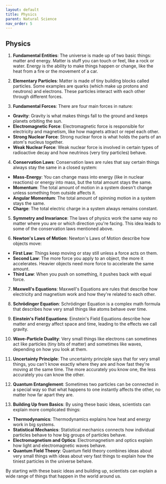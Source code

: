 ```yaml
---
layout: default
title: Physics
parent: Natural Science
nav_order: 5
---
```


## Physics

1. **Fundamental Entities**: The universe is made up of two basic things: matter and energy. Matter is stuff you can touch or feel, like a rock or water. Energy is the ability to make things happen or change, like the heat from a fire or the movement of a car.

2. **Elementary Particles**: Matter is made of tiny building blocks called particles. Some examples are quarks (which make up protons and neutrons) and electrons. These particles interact with each other through different forces.

3. **Fundamental Forces**: There are four main forces in nature:
* **Gravity**: Gravity is what makes things fall to the ground and keeps planets orbiting the sun.
* **Electromagnetic Force**: Electromagnetic force is responsible for electricity and magnetism, like how magnets attract or repel each other.
* **Strong Nuclear Force**: Strong nuclear force is what holds the parts of an atom's nucleus together.
* **Weak Nuclear Force**: Weak nuclear force is involved in certain types of radioactive decay and how neutrinos (very tiny particles) behave.

4. **Conservation Laws**: Conservation laws are rules that say certain things always stay the same in a closed system:
* **Mass-Energy**: You can change mass into energy (like in nuclear reactions) or energy into mass, but the total amount stays the same.
* **Momentum**: The total amount of motion in a system doesn't change unless something from outside affects it.
* **Angular Momentum**: The total amount of spinning motion in a system stays the same.
* **Charge**: The total electric charge in a system always remains constant.

5. **Symmetry and Invariance**: The laws of physics work the same way no matter where you are or which direction you're facing. This idea leads to some of the conservation laws mentioned above.

6. **Newton's Laws of Motion**: Newton's Laws of Motion describe how objects move:
* **First Law**: Things keep moving or stay still unless a force acts on them.
* **Second Law**: The more force you apply to an object, the more it accelerates. Heavier objects need more force to accelerate the same amount.
* **Third Law**: When you push on something, it pushes back with equal force.

7. **Maxwell's Equations**: Maxwell's Equations are rules that describe how electricity and magnetism work and how they're related to each other.

8. **Schrödinger Equation**: Schrödinger Equation is a complex math formula that describes how very small things like atoms behave over time.

9. **Einstein's Field Equations**: Einstein's Field Equations describe how matter and energy affect space and time, leading to the effects we call gravity.

10. **Wave-Particle Duality**: Very small things like electrons can sometimes act like particles (tiny bits of matter) and sometimes like waves, depending on how you look at them.

11. **Uncertainty Principle**: The uncertainty principle says that for very small things, you can't know exactly where they are and how fast they're moving at the same time. The more accurately you know one, the less accurately you can know the other.

12. **Quantum Entanglement**: Sometimes two particles can be connected in a special way so that what happens to one instantly affects the other, no matter how far apart they are.

13. **Building Up from Basics**: By using these basic ideas, scientists can explain more complicated things:
* **Thermodynamics**: Thermodynamics explains how heat and energy work in big systems.
* **Statistical Mechanics**: Statistical mechanics connects how individual particles behave to how big groups of particles behave.
* **Electromagnetism and Optics**: Electromagnetism and optics explain how light and electromagnetic waves behave.
* **Quantum Field Theory**: Quantum field theory combines ideas about very small things with ideas about very fast things to explain how the tiniest particles in the universe behave.

By starting with these basic ideas and building up, scientists can explain a wide range of things that happen in the world around us.
